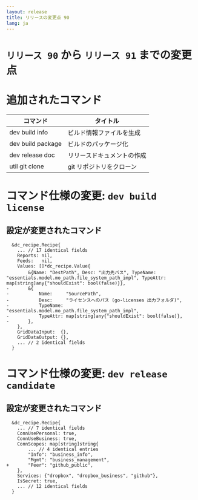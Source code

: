 ```yaml
---
layout: release
title: リリースの変更点 90
lang: ja
---
```


# `リリース 90` から `リリース 91` までの変更点

# 追加されたコマンド


| コマンド          | タイトル                   |
|-------------------|----------------------------|
| dev build info    | ビルド情報ファイルを生成   |
| dev build package | ビルドのパッケージ化       |
| dev release doc   | リリースドキュメントの作成 |
| util git clone    | git リポジトリをクローン   |



# コマンド仕様の変更: `dev build license`



## 設定が変更されたコマンド


```
  &dc_recipe.Recipe{
  	... // 17 identical fields
  	Reports: nil,
  	Feeds:   nil,
  	Values: []*dc_recipe.Value{
  		&{Name: "DestPath", Desc: "出力先パス", TypeName: "essentials.model.mo_path.file_system_path_impl", TypeAttr: map[string]any{"shouldExist": bool(false)}},
- 		&{
- 			Name:     "SourcePath",
- 			Desc:     "ライセンスへのパス (go-licenses 出力フォルダ)",
- 			TypeName: "essentials.model.mo_path.file_system_path_impl",
- 			TypeAttr: map[string]any{"shouldExist": bool(false)},
- 		},
  	},
  	GridDataInput:  {},
  	GridDataOutput: {},
  	... // 2 identical fields
  }
```
# コマンド仕様の変更: `dev release candidate`



## 設定が変更されたコマンド


```
  &dc_recipe.Recipe{
  	... // 7 identical fields
  	ConnUsePersonal: true,
  	ConnUseBusiness: true,
  	ConnScopes: map[string]string{
  		... // 4 identical entries
  		"Info": "business_info",
  		"Mgmt": "business_management",
+ 		"Peer": "github_public",
  	},
  	Services: {"dropbox", "dropbox_business", "github"},
  	IsSecret: true,
  	... // 12 identical fields
  }
```
